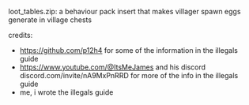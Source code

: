 loot_tables.zip: a behaviour pack insert that makes villager spawn eggs generate in village chests

credits:
- https://github.com/p12h4 for some of the information in the illegals guide
- https://www.youtube.com/@ItsMeJames and his discord discord.com/invite/nA9MxPnRRD for more of the info in the illegals guide
- me, i wrote the illegals guide
